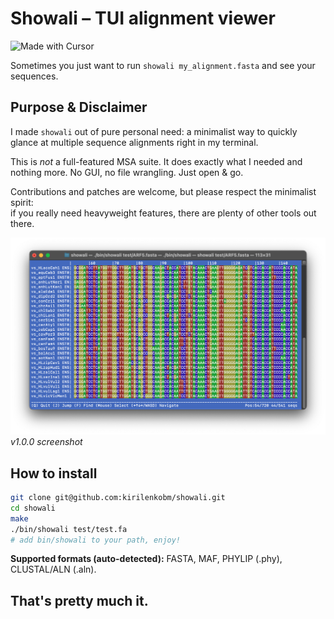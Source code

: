 # Showali – TUI alignment viewer

![Made with Cursor](https://img.shields.io/badge/Made%20with-Cursor-0066cc?style=flat&logo=cursor&logoColor=white)

Sometimes you just want to run `showali my_alignment.fasta` and see your sequences.

## Purpose & Disclaimer

I made `showali` out of pure personal need: a minimalist way to quickly glance at multiple sequence alignments right in my terminal.  

This is _not_ a full-featured MSA suite. It does exactly what I needed and nothing more.
No GUI, no file wrangling. Just open & go.

Contributions and patches are welcome, but please respect the minimalist spirit:  
if you really need heavyweight features, there are plenty of other tools out there.  

![Screenshot](pics/v1.0.0.screenshot.png)
*v1.0.0 screenshot*

## How to install

```bash
git clone git@github.com:kirilenkobm/showali.git
cd showali
make
./bin/showali test/test.fa
# add bin/showali to your path, enjoy!
```

**Supported formats (auto-detected):** FASTA, MAF, PHYLIP (​.phy​), CLUSTAL/ALN (​.aln​).

## That's pretty much it.
